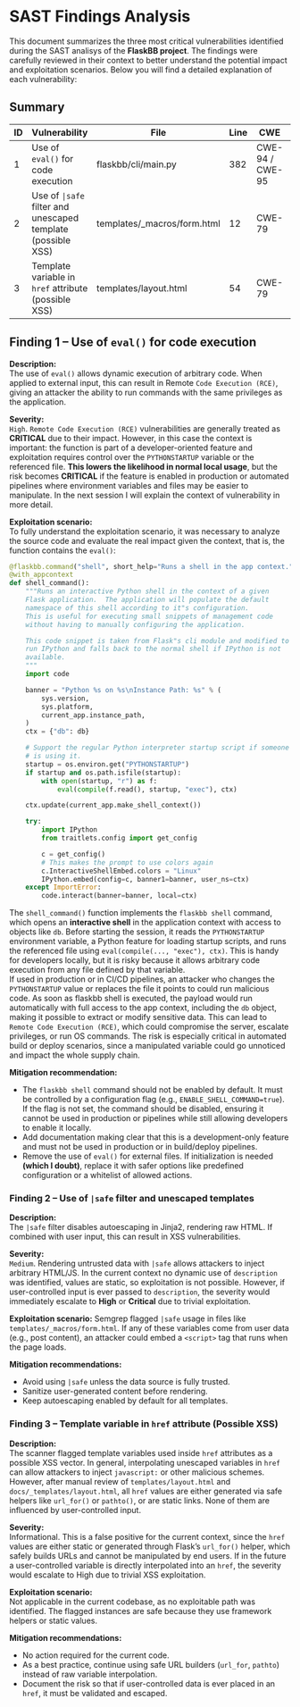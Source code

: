 # SAST Findings Analysis

This document summarizes the three most critical vulnerabilities identified during the SAST analisys of the **FlaskBB project**. The findings were carefully reviewed in their context to better understand the potential impact and exploitation scenarios. Below you will find a detailed explanation of each vulnerability:

## Summary

| ID  | Vulnerability                  | File                          | Line | CWE   | Severity |
|-----|--------------------------------|-------------------------------|------|-------|----------|
| 1   | Use of `eval()` for code execution | flaskbb/cli/main.py          | 382  | CWE-94 / CWE-95 | High |
| 2   | Use of `\|safe` filter and unescaped template (possible XSS) | templates/_macros/form.html | 12   | CWE-79 | Medium |
| 3   | Template variable in `href` attribute (possible XSS) | templates/layout.html        | 54   | CWE-79 | Info |


## Finding 1 – Use of `eval()` for code execution

**Description:**  
The use of `eval()` allows dynamic execution of arbitrary code. When applied to external input, this can result in Remote `Code Execution (RCE)`, giving an attacker the ability to run commands with the same privileges as the application.

**Severity:**  
`High`. `Remote Code Execution (RCE)` vulnerabilities are generally treated as **CRITICAL** due to their impact. However, in this case the context is important: the function is part of a developer-oriented feature and exploitation requires control over the `PYTHONSTARTUP` variable or the referenced file. **This lowers the likelihood in normal local usage**, but the risk becomes **CRITICAL** if the feature is enabled in production or automated pipelines where environment variables and files may be easier to manipulate. In the next session I will explain the context of vulnerability in more detail.

**Exploitation scenario:**  
To fully understand the exploitation scenario, it was necessary to analyze the source code and evaluate the real impact given the context, that is, the function contains the `eval()`:

```python
@flaskbb.command("shell", short_help="Runs a shell in the app context.")
@with_appcontext
def shell_command():
    """Runs an interactive Python shell in the context of a given
    Flask application.  The application will populate the default
    namespace of this shell according to it"s configuration.
    This is useful for executing small snippets of management code
    without having to manually configuring the application.

    This code snippet is taken from Flask"s cli module and modified to
    run IPython and falls back to the normal shell if IPython is not
    available.
    """
    import code

    banner = "Python %s on %s\nInstance Path: %s" % (
        sys.version,
        sys.platform,
        current_app.instance_path,
    )
    ctx = {"db": db}

    # Support the regular Python interpreter startup script if someone
    # is using it.
    startup = os.environ.get("PYTHONSTARTUP")
    if startup and os.path.isfile(startup):
        with open(startup, "r") as f:
            eval(compile(f.read(), startup, "exec"), ctx)

    ctx.update(current_app.make_shell_context())

    try:
        import IPython
        from traitlets.config import get_config

        c = get_config()
        # This makes the prompt to use colors again
        c.InteractiveShellEmbed.colors = "Linux"
        IPython.embed(config=c, banner1=banner, user_ns=ctx)
    except ImportError:
        code.interact(banner=banner, local=ctx)
```
The `shell_command()` function implements the `flaskbb shell` command, which opens an **interactive shell** in the application context with access to objects like `db`. Before starting the session, it reads the `PYTHONSTARTUP` environment variable, a Python feature for loading startup scripts, and runs the referenced file using `eval(compile(..., "exec"), ctx)`. This is handy for developers locally, but it is risky because it allows arbitrary code execution from any file defined by that variable.  
If used in production or in CI/CD pipelines, an attacker who changes the `PYTHONSTARTUP` value or replaces the file it points to could run malicious code. As soon as flaskbb shell is executed, the payload would run automatically with full access to the app context, including the `db` object, making it possible to extract or modify sensitive data. This can lead to `Remote Code Execution (RCE)`, which could compromise the server, escalate privileges, or run OS commands. The risk is especially critical in automated build or deploy scenarios, since a manipulated variable could go unnoticed and impact the whole supply chain.

**Mitigation recommendation:**
- The `flaskbb shell` command should not be enabled by default. It must be controlled by a configuration flag (e.g., `ENABLE_SHELL_COMMAND=true`). If the flag is not set, the command should be disabled, ensuring it cannot be used in production or pipelines while still allowing developers to enable it locally.
- Add documentation making clear that this is a development-only feature and must not be used in production or in build/deploy pipelines.
- Remove the use of `eval()` for external files. If initialization is needed **(which I doubt)**, replace it with safer options like predefined configuration or a whitelist of allowed actions.  

### Finding 2 – Use of `|safe` filter and unescaped templates

**Description:**  
The `|safe` filter disables autoescaping in Jinja2, rendering raw HTML. If combined with user input, this can result in XSS vulnerabilities.

**Severity:**  
`Medium`. Rendering untrusted data with `|safe` allows attackers to inject arbitrary HTML/JS. In the current context no dynamic use of `description` was identified, values are static, so exploitation is not possible. However, if user-controlled input is ever passed to `description`, the severity would immediately escalate to **High** or **Critical** due to trivial exploitation.

**Exploitation scenario:**
Semgrep flagged `|safe` usage in files like `templates/_macros/form.html`. If any of these variables come from user data (e.g., post content), an attacker could embed a `<script>` tag that runs when the page loads.

**Mitigation recommendations:**  
- Avoid using `|safe` unless the data source is fully trusted.  
- Sanitize user-generated content before rendering.  
- Keep autoescaping enabled by default for all templates.  

### Finding 3 – Template variable in `href` attribute (Possible XSS)

**Description:**  
The scanner flagged template variables used inside `href` attributes as a possible XSS vector. In general, interpolating unescaped variables in `href` can allow attackers to inject `javascript:` or other malicious schemes. However, after manual review of `templates/layout.html` and `docs/_templates/layout.html`, all `href` values are either generated via safe helpers like `url_for()` or `pathto()`, or are static links. None of them are influenced by user-controlled input.

**Severity:**  
Informational. This is a false positive for the current context, since the `href` values are either static or generated through Flask’s `url_for()` helper, which safely builds URLs and cannot be manipulated by end users. If in the future a user-controlled variable is directly interpolated into an `href`, the severity would escalate to High due to trivial XSS exploitation.


**Exploitation scenario:**  
Not applicable in the current codebase, as no exploitable path was identified. The flagged instances are safe because they use framework helpers or static values.

**Mitigation recommendations:**  
- No action required for the current code.  
- As a best practice, continue using safe URL builders (`url_for`, `pathto`) instead of raw variable interpolation.  
- Document the risk so that if user-controlled data is ever placed in an `href`, it must be validated and escaped.  